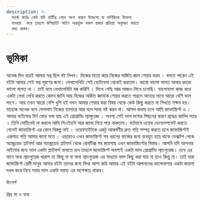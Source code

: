 ```yaml
---
description: >-
  সতর্ক বার্তাঃ কেউ যদি বইটির কোন অংশ খারাপ উদ্দেশ্যে বা বাণিজ্যিক উদ্দেশ্য
  ব্যবহার  করে তাহলে কপিরাইট আইন অন্তর্ভুক্ত সকল প্রকার প্রক্রিয়া অনুসরণ করতে
  বাধ্য থাকব।
---
```


# ভূমিকা

অনেক দিন ধরেই আমার স্বপ্ন ছিল বই লিখব। নিজের মতো করে নিজের অর্জিত জ্ঞান শেয়ার করব । বলতে পারেন এই বইটা আমার সেই স্বপ্ন পূরণের জন্য। লেখালেখিটা সেই ছোটবেলা থেকেই করতাম। কারো ভালো লাগত আবার কারো ভালো লাগত না । তাই বলে লেখালেখিটা বন্ধ করিনি । লিখে গেছি আর আজও লিখে চলেছি। ভালোবাসা কাজ করে একটা লেখা লেখি করতে কেমন জানি আর নিজের অর্জিত জ্ঞানকে শেয়ার করতে পারলে অন্যের সাথে আরো বেশি ভাল লাগে। আর তখন আরো বেশি খুশি হই যখন আমার শেয়ার করা বিষয় থেকে কেউ কিছু করতে বা শিখতে সক্ষম হয়। যাহোক অনেক বলে ফেললাম নিজের ব্যাপারে আর বলে সময় নষ্ট করব না। আসল কথায় চলে আসি জাভাস্ক্রিপ্ট এ । আমার লাইফের টার্ন মোড় বলা যায় এই প্রোগ্রামিং ল্যাঙ্গুয়েজ । অবশ্য সেই ভাল লাগার পিছনের কারণ শ্রদ্ধেয় জাদিদ স্যার । তিনি মোটিভেট না করলে আমি পিএইচপি আর জাভা নিয়ে পরে থাকতাম। বর্তমানে ওয়েভ ডেভেলপমেন্ট করতে গেলেই জাভাস্ক্রিপ্ট এর কোন বিকল্প নাই । ওয়েবসাইটকে একটু আকর্ষণীয় দ্রুত গতি সম্পন্ন করতে হলে জাভাস্ক্রিপ্টই একমাত্র গতি আমার জানা মতে । এছাড়াও এখন জাভাস্ক্রিপ্ট সব ধরনের কাজের জন্য ব্যবহৃত হয়ে থাকে ডেক্সটপ থেকে অ্যান্ড্রয়েড প্লাটফর্ম আর অ্যান্ড্রয়েড প্লাটফর্ম থেকে রোবটিক্স সব জায়গায় এখন জাভাস্ক্রিপ্টের বিস্তার। আপনি যদি আপনার লাইফের জন্য ভাল একটা প্ল্যাটফর্ম বানাতে চান তাহলে জাভাস্ক্রিপ্ট অবশ্যই একটা ভাল প্রোগ্রামিং ল্যাংগুয়েজ। তবে এর মানে অন্য ল্যাংগুয়েজ খারাপ তা কিন্তু না বা অন্য ল্যাংগুয়েজ এর মাধ্যমে ভাল কিছু করা যায় না তাও কিন্তু না। তাই যারা জাভাস্ক্রিপ্ট প্রেমী মানুষ আমার বইটা তাদের জন্য লিখা আশা করি আমার এই বইটা আপনাদের ভালোবাসার একটা জায়গা দখল করে নিবে সবার ভাল একটা মন্তব্য এর অপেক্ষায় থাকব।

উৎসর্গ&#x20;

প্রিয় মা ও বাবা
